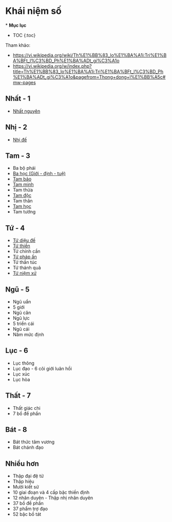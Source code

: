 # Khái niệm số

\* **Mục lục**

- TOC
{:toc}

Tham khảo:

- <https://vi.wikipedia.org/wiki/Th%E1%BB%83_lo%E1%BA%A1i:Tri%E1%BA%BFt_l%C3%BD_Ph%E1%BA%ADt_gi%C3%A1o>
- <https://vi.wikipedia.org/w/index.php?title=Th%E1%BB%83_lo%E1%BA%A1i:Tri%E1%BA%BFt_l%C3%BD_Ph%E1%BA%ADt_gi%C3%A1o&pagefrom=Thong+dong+l%E1%BB%A5c#mw-pages>

## Nhất - 1

- [Nhất nguyên](nhat_nguyen.md)

## Nhị - 2

- [Nhị đế](nhi_de.md)

## Tam - 3

- Ba bộ phái
- [Ba học (Giới - định - tuệ)](../khai_niem/gioi_dinh_tue.md)
- [Tam bảo](tam_bao.md)
- [Tam minh](tam_minh.md)
- Tam thừa
- [Tam độc](tam_doc.md)
- Tam thân
- [Tam học](../khai_niem/gioi_dinh_tue.md)
- Tam tướng

## Tứ - 4

- [Tứ diệu đế](tu_dieu_de.md)
- [Tứ thiền](tu_thien.md)
- Tứ chính cần
- [Tứ pháp ấn](tu_phap_an.md)
- Tứ thần túc
- Tứ thánh quả
- [Tứ niệm xứ](tu_niem_xu.md)

## Ngũ - 5

- Ngũ uẩn
- 5 giới
- Ngũ căn
- Ngũ lực
- 5 triền cái
- Ngũ cái
- Năm mức định

## Lục - 6

- Lục thông
- Lục đạo - 6 cõi giới luân hồi
- Lục xúc
- Lục hòa

## Thất - 7

- Thất giác chi
- 7 bồ đề phần

## Bát - 8

- Bát thức tâm vương
- Bát chánh đạo

## Nhiều hơn

- Thập đại đệ tử
- Thập hiệu
- Mười kiết sử
- 10 giai đoạn và 4 cấp bậc thiền định
- 12 nhân duyên - Thập nhị nhân duyên
- 37 bồ đề phần
- 37 phẩm trợ đạo
- 52 bậc bồ tát
